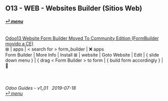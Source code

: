 ## O13 - WEB - Websites Builder (Sitios Web)
#### [_&#x23CE; menu_](/README.md)<br><br>

[Odoo13 Website Form Builder Moved To Community Edition (FormBuilder movido a CE)](https://youtube.com/embed/o3WGNq4i344?autoplay=1&start=0&end=0&rel=0)<br>
&#x229E; | apps | \< search for \> form_builder | &#x274C; apps<br>
Form Builder | More Info | Install
&#x229E; | website | Goto Website | Edit | { slide down menu } | { drag < Form Builder \> to form | { build form accordingly } | &#x1F4BE;

	
###### <br><br>Odoo Guides - v1_01 &nbsp; 2019-07-18<br>[_&#x23CE; menu_](/README.md)<br><br>
